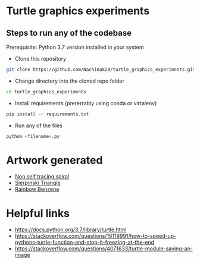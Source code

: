 # Turtle graphics experiments

## Steps to run any of the codebase

Prerequisite: Python 3.7 version installed in your system

* Clone this repository
```sh
git clone https://github.com/Nachimak28/turtle_graphics_experiments.git
```

* Change directory into the cloned repo folder
```sh
cd turtle_graphics_experiments
```

* Install requirements (prererrably using conda or virtalenv)
```sh
pip install -r requirements.txt
```

* Run any of the files
```sh
python <filename>.py
```

# Artwork generated

* [Non self tracing spiral](https://www.instagram.com/p/CZw1rkzvg7j/)
* [Sierpinski Triangle](https://www.instagram.com/p/CZ02pfzP_HY/)
* [Rainbow Benzene](https://www.instagram.com/p/CZ8qN5OvVTT/)

# Helpful links
* https://docs.python.org/3.7/library/turtle.html
* https://stackoverflow.com/questions/16119991/how-to-speed-up-pythons-turtle-function-and-stop-it-freezing-at-the-end
* https://stackoverflow.com/questions/4071633/turtle-module-saving-an-image